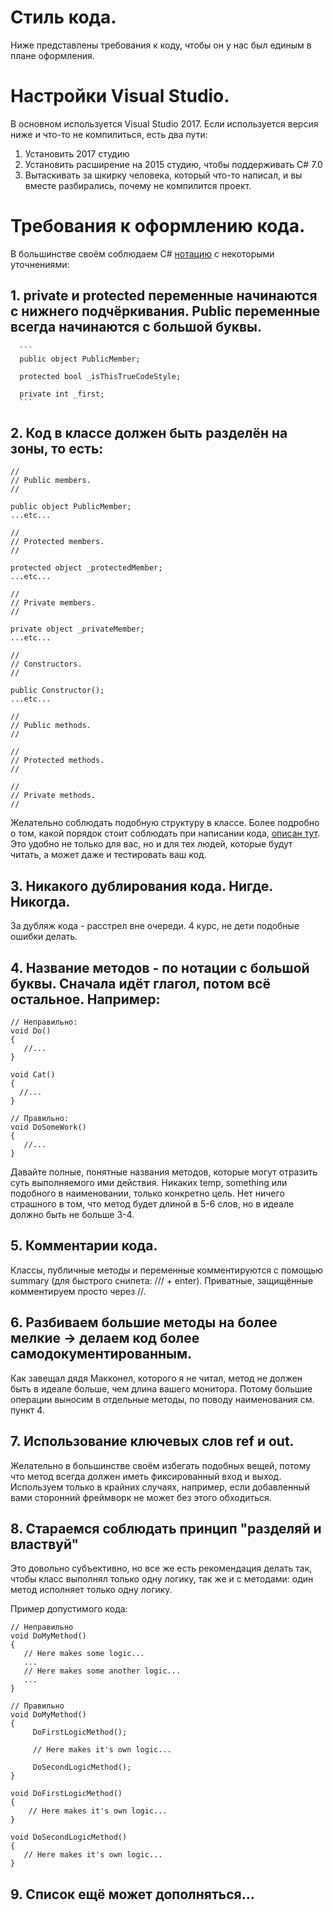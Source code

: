 # Стиль кода.
Ниже представлены требования к коду, чтобы он у нас был единым в плане оформления.

# Настройки Visual Studio.
В основном используется Visual Studio 2017. Если используется версия ниже и что-то не компилиться, есть два пути:
  1.  Установить 2017 студию
  2.  Установить расширение на 2015 студию, чтобы поддерживать C# 7.0
  3.  Вытаскивать за шкирку человека, который что-то написал, и вы вместе разбирались, почему не компилится проект.
  
# Требования к оформлению кода.
  В большинстве своём соблюдаем C# [нотацию](https://docs.microsoft.com/ru-ru/dotnet/csharp/programming-guide/inside-a-program/coding-conventions) с некоторыми уточнениями:
   
##   1.  private и protected переменные начинаются с нижнего подчёркивания. Public переменные всегда начинаются с большой буквы.
        
      ```
      public object PublicMember;
      
      protected bool _isThisTrueCodeStyle;
      
      private int _first;
      ```
      
##   2. Код в классе должен быть разделён на зоны, то есть:
   
   ```
   //
   // Public members.
   //
   
   public object PublicMember;
   ...etc...
   
   //
   // Protected members.
   //
   
   protected object _protectedMember;
   ...etc...
   
   //
   // Private members.
   //
   
   private object _privateMember;
   ...etc...
   
   //
   // Constructors.
   //
   
   public Constructor();
   ...etc...
   
   //
   // Public methods.
   //
   
   //
   // Protected methods.
   //
   
   //
   // Private methods.
   //
   ```
   
   Желательно соблюдать подобную структуру в классе. Более подробно о том, какой порядок стоит соблюдать при написании кода, [описан тут](https://stackoverflow.com/a/310967). Это удобно не только для вас, но и для тех людей, которые будут читать, а может даже и тестировать ваш код.
   
   ##   3. Никакого дублирования кода. Нигде. Никогда.
   
   За дубляж кода - расстрел вне очереди. 4 курс, не дети подобные ошибки делать.
   
   ##   4. Название методов - по нотации с большой буквы. Сначала идёт глагол, потом всё остальное. Например:
   
   ```
   // Неправильно:
   void Do()
   {
      //...
   }
   
   void Cat()
   {
     //...
   }
   
   // Правильно:
   void DoSomeWork()
   {
      //...
   }
   ```
   
   Давайте полные, понятные названия методов, которые могут отразить суть выполняемого ими действия. Никаких temp, something или подобного в наименовании, только конкретно цель. Нет ничего страшного в том, что метод будет длиной в 5-6 слов, но в идеале должно быть не больше 3-4.
   
   ##   5. Комментарии кода.
   
   Классы, публичные методы и переменные комментируются с помощью summary (для быстрого снипета: /// + enter). Приватные, защищённые комментируем просто через //.
   
   ##   6. Разбиваем большие методы на более мелкие -> делаем код более самодокументированным.
   
   Как завещал дядя Макконел, которого я не читал, метод не должен быть в идеале больше, чем длина вашего монитора. Потому большие операции выносим в отдельные методы, по поводу наименования см. пункт 4.
   
   ##   7. Использование ключевых слов ref и out.
   
   Желательно в большинстве своём избегать подобных вещей, потому что метод всегда должен иметь фиксированный вход и выход. Используем только в крайних случаях, например, если добавленный вами сторонний фреймворк не может без этого обходиться.
   
   ##   8. Стараемся соблюдать принцип "разделяй и властвуй"
   
   Это довольно субъективно, но все же есть рекомендация делать так, чтобы класс выполнял только одну логику, так же и с методами: один метод исполняет только одну логику.
   
   Пример допустимого кода:
   
   ```
   // Неправильно
   void DoMyMethod()
   {
      // Here makes some logic...
      ...
      // Here makes some another logic...
      ...
   }
   
   // Правильно
   void DoMyMethod()
   {
        DoFirstLogicMethod();
        
        // Here makes it's own logic...
        
        DoSecondLogicMethod();
   }
   
   void DoFirstLogicMethod()
   {
       // Here makes it's own logic...
   }
   
   void DoSecondLogicMethod()
   {
      // Here makes it's own logic...
   }
   ```
   
   ##   9. Список ещё может дополняться...
